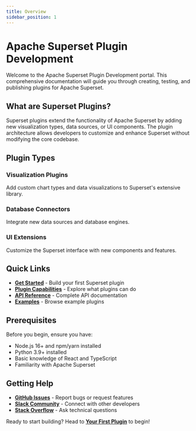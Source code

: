 ```yaml
---
title: Overview
sidebar_position: 1
---
```


# Apache Superset Plugin Development

Welcome to the Apache Superset Plugin Development portal. This comprehensive documentation will guide you through creating, testing, and publishing plugins for Apache Superset.

## What are Superset Plugins?

Superset plugins extend the functionality of Apache Superset by adding new visualization types, data sources, or UI components. The plugin architecture allows developers to customize and enhance Superset without modifying the core codebase.

## Plugin Types

### Visualization Plugins
Add custom chart types and data visualizations to Superset's extensive library.

### Database Connectors
Integrate new data sources and database engines.

### UI Extensions
Customize the Superset interface with new components and features.

## Quick Links

- **[Get Started](/developer_portal/get-started/your-first-plugin)** - Build your first Superset plugin
- **[Plugin Capabilities](/developer_portal/capabilities/overview)** - Explore what plugins can do
- **[API Reference](/developer_portal/references/api)** - Complete API documentation
- **[Examples](https://github.com/apache-superset/superset-ui)** - Browse example plugins

## Prerequisites

Before you begin, ensure you have:
- Node.js 16+ and npm/yarn installed
- Python 3.9+ installed
- Basic knowledge of React and TypeScript
- Familiarity with Apache Superset

## Getting Help

- **[GitHub Issues](https://github.com/apache/superset/issues)** - Report bugs or request features
- **[Slack Community](https://join.slack.com/t/apache-superset/shared_invite/)** - Connect with other developers
- **[Stack Overflow](https://stackoverflow.com/questions/tagged/apache-superset)** - Ask technical questions

Ready to start building? Head to **[Your First Plugin](/developer_portal/get-started/your-first-plugin)** to begin!

